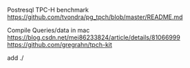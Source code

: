 Postresql TPC-H benchmark
https://github.com/tvondra/pg_tpch/blob/master/README.md

Compile Queries/data in mac
https://blog.csdn.net/mei86233824/article/details/81066999
https://github.com/gregrahn/tpch-kit

add ./ 